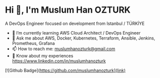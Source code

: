 # Hi 👋, I'm Muslum Han OZTURK

A DevOps Engineer focused on development from Istanbul / TÜRKİYE


- 🌱 I’m currently learning AWS Cloud Architect / DevOps Engineer
- 💬 Ask me about AWS, Docker, Kubernetes, Terraform, Ansible, Jenkins, Prometheus, Grafana
- 📫 How to reach me: muslumhanozturk@gmail.com
- 📄 Know about my experiences https://www.linkedin.com/in/muslumhanozturk


[![Github Badge](https://github.com/muslumhanozturk](link) 

